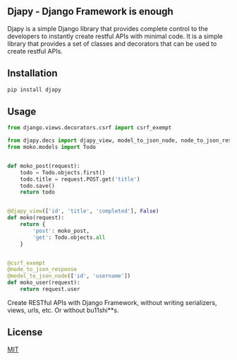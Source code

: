 ## Djapy - Django Framework is enough
Djapy is a simple Django library that provides complete control to the developers to instantly
create restful APIs with minimal code. It is a simple library that provides a set of classes
and decorators that can be used to create restful APIs.

## Installation
```bash
pip install djapy
```

## Usage
```python
from django.views.decorators.csrf import csrf_exempt

from djapy.decs import djapy_view, model_to_json_node, node_to_json_response
from moko.models import Todo


def moko_post(request):
    todo = Todo.objects.first()
    todo.title = request.POST.get('title')
    todo.save()
    return todo


@djapy_view(['id', 'title', 'completed'], False)
def moko(request):
    return {
        'post': moko_post,
        'get': Todo.objects.all
    }


@csrf_exempt
@node_to_json_response
@model_to_json_node(['id', 'username'])
def moko_user(request):
    return request.user
```

Create RESTful APIs with Django Framework, without writing serializers, views, urls, etc. Or without bu11shi**s.


## License
[MIT](https://choosealicense.com/licenses/mit/)